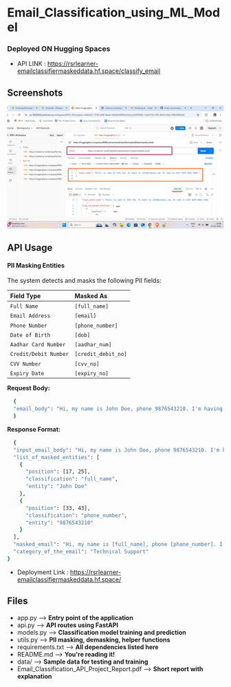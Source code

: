 # Email_Classification_using_ML_Model

### Deployed ON Hugging Spaces
 
  -  API LINK : https://rsrlearner-emailclassifiermaskeddata.hf.space/classify_email
## Screenshots

![App Screenshot](EmailClassificationouputimage.png)
## API Usage

#### PII Masking Entities
The system detects and masks the following PII fields:

| Field Type | Masked As     |
| :-------- | :------- |
| `Full Name` | `[full_name]` | 
| `Email Address` | `[email]` | 
| `Phone Number` | `[phone_number]` | 
| `Date of Birth` | `[dob]` | 
| `Aadhar Card Number` | `[aadhar_num]` | 
| `Credit/Debit Number` | `[credit_debit_no]` | 
| `CVV Number` | `[cvv_no]` | 
| `Expiry Date` | `[expiry_no]` | 


**Request Body:**

```bash
  {
  "email_body": "Hi, my name is John Doe, phone 9876543210. I'm having trouble logging in."
  }

```

**Response Format:**
```bash
  {
  "input_email_body": "Hi, my name is John Doe, phone 9876543210. I'm having trouble logging in.",
  "list_of_masked_entities": [
    {
      "position": [17, 25],
      "classification": "full_name",
      "entity": "John Doe"
    },
    {
      "position": [33, 43],
      "classification": "phone_number",
      "entity": "9876543210"
    }
  ],
  "masked_email": "Hi, my name is [full_name], phone [phone_number]. I'm having trouble logging in.",
  "category_of_the_email": "Technical Support"
}
```


 -  Deployment Link : https://rsrlearner-emailclassifiermaskeddata.hf.space/
## Files

- app.py     --> **Entry point of the application**
- api.py     --> **API routes using FastAPI** 
- models.py   --> **Classification model training and prediction** 
- utils.py      --> **PII masking, demasking, helper functions**
- requirements.txt       --> **All dependencies listed here**
- README.md          --> **You're reading it!**         
- data/     --> **Sample data for testing and training**
- Email_Classification_API_Project_Report.pdf      --> **Short report with explanation**
